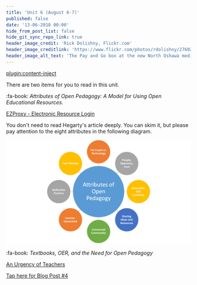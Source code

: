 ```yaml
---
title: 'Unit 6 (August 6-7)'
published: false
date: '13-06-2018 00:00'
hide_from_post_list: false
hide_git_sync_repo_link: true
header_image_credit: 'Rick Dolishny, Flickr.com'
header_image_creditlink: 'https://www.flickr.com/photos/rdolishny/2760207306/'
header_image_alt_text: 'The Pay and Go box at the new North Oshawa medical clinic'
---
```


[plugin:content-inject](_important-reminders)

There are two items for you to read in this unit.

:fa-book: *Attributes of Open Pedagogy: A Model for Using Open Educational Resources.*

<a class="embedly-card" data-card-controls="0" href="https://www-jstor-org.ezproxy.library.uvic.ca/stable/44430383?seq=1#metadata_info_tab_contents">EZProxy - Electronic Resource Login</a>
<script async src="//cdn.embedly.com/widgets/platform.js" charset="UTF-8"></script>

You don't need to read Hegarty's article deeply. You can skim it, but please pay attention to the eight attributes in the following diagram.

![](HegartyModelforOpenPed.png)

:fa-book: *Textbooks, OER, and the Need for Open Pedagogy*

<a class="embedly-card" data-card-controls="0" href="https://criticaldigitalpedagogy.pressbooks.com/chapter/textbooks-oer-and-the-need-for-open-pedagogy/">An Urgency of Teachers</a>
<script async src="//cdn.embedly.com/widgets/platform.js" charset="UTF-8"></script>

[Tap here for Blog Post #4](https://teaching.madland.ca/edci339/home/unit-06-post-4?classes=btn,btn-primary)
